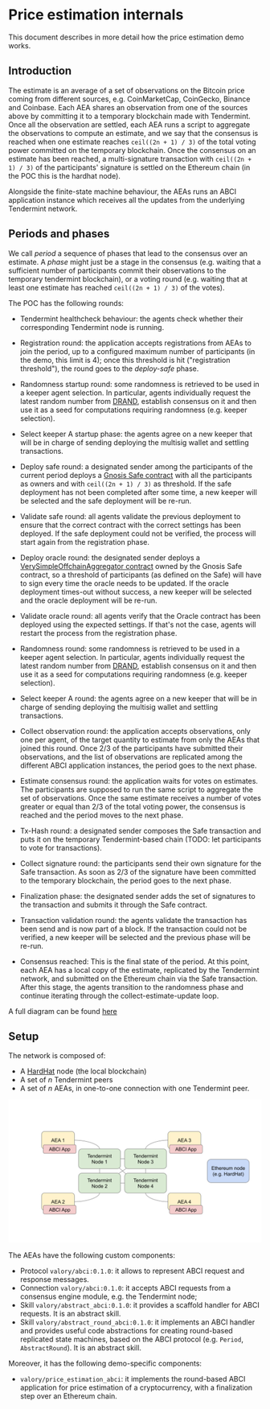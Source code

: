 # Price estimation internals

This document describes in more detail how the price estimation demo works.

## Introduction

The estimate is an average of a set of observations
on the Bitcoin price coming from different sources,
e.g. CoinMarketCap, CoinGecko, Binance and Coinbase.
Each AEA shares an observation from one of the sources above
by committing it to a temporary blockchain made with Tendermint.
Once all the observation are settled, each AEA
runs a script to aggregate the observations to compute an estimate,
and we say that the consensus is reached when one estimate
reaches `ceil((2n + 1) / 3)` of the total voting power committed
on the temporary blockchain.
Once the consensus on an estimate has been reached, a multi-signature transaction with `ceil((2n + 1) / 3)` of the participants' signature is settled on the Ethereum chain (in the POC this is the hardhat node).

Alongside the finite-state machine behaviour, the AEAs runs
an ABCI application instance which receives all the updates from the
underlying Tendermint network.

## Periods and phases

We call _period_ a sequence of phases that lead to the consensus
over an estimate. A _phase_ might just be a stage in the
consensus (e.g. waiting that a sufficient number of participants commit their observations to the temporary tendermint blockchain), or a voting round (e.g. waiting that at least one estimate has reached `ceil((2n + 1) / 3)` of the votes).

The POC has the following rounds:

- Tendermint healthcheck behaviour: the agents check whether their corresponding Tendermint node is running.

- Registration round: the application accepts registrations
    from AEAs to join the period, up to a configured
    maximum number of participants (in the demo, this limit is 4);
    once this threshold is hit ("registration threshold"),
    the round goes to the _deploy-safe_ phase.

- Randomness startup round: some randomness is retrieved to be used in a keeper
agent selection. In particular, agents individually request the latest random number from [DRAND](https://drand.love), establish consensus on it and then use it as a seed for computations requiring randomness (e.g. keeper selection).

- Select keeper A startup phase: the agents agree on a new keeper that will be in charge of sending deploying the multisig wallet and settling transactions.

- Deploy safe round:
    a designated sender among the participants of the current period deploys a
   <a href="https://gnosis-safe.io/">Gnosis Safe contract</a>
   with all the participants as owners and with
  `ceil((2n + 1) / 3)` as threshold. If the safe deployment has not been completed after some time, a new keeper will be selected and the safe deployment will be re-run.

- Validate safe round: all agents validate the previous deployment to ensure that the correct contract with the correct settings has been deployed. If the safe deployment could not be verified, the process will start again from the registration phase.

- Deploy oracle round: the designated sender deploys a <a href="https://github.com/valory-xyz/contracts-oracle/blob/main/contracts/VerySimpleOffchainAggregator.sol">VerySimpleOffchainAggregator contract</a> owned by the Gnosis Safe contract, so a threshold of participants (as defined on the Safe) will have to sign every time the oracle needs to be updated. If the oracle deployment times-out without success, a new keeper will be selected and the oracle deployment will be re-run.

- Validate oracle round: all agents verify that the Oracle contract has been deployed using the expected settings. If that's not the case, agents will restart the process from the registration phase.

- Randomness round: some randomness is retrieved to be used in a keeper agent selection. In particular, agents individually request the latest random number from [DRAND](https://drand.love), establish consensus on it and then use it as a seed for computations requiring randomness (e.g. keeper selection).

- Select keeper A round: the agents agree on a new keeper that will be in charge of sending deploying the multisig wallet and settling transactions.

- Collect observation round: the application accepts
    observations, only one per agent,
    of the target quantity to estimate from only the AEAs
    that joined this round. Once 2/3 of the participants have submitted their observations, and the list of observations are replicated among the different ABCI application instances, the period goes to the next phase.

- Estimate consensus round: the application waits for votes on
    estimates. The participants are supposed to run the same script
    to aggregate the set of observations.
    Once the same estimate receives a number of votes greater or equal than
    2/3 of the total voting power, the consensus is reached and the
    period moves to the next phase.

- Tx-Hash round: a designated sender composes the Safe transaction
    and puts it on the temporary Tendermint-based chain
    (TODO: let participants to vote for transactions).

- Collect signature round: the participants send their own signature
    for the Safe transaction. As soon as 2/3 of the signature
    have been committed to the temporary blockchain,
    the period goes to the next phase.
- Finalization phase: the designated sender adds the set of signatures
    to the transaction and submits it through the Safe contract.

- Transaction validation round: the agents validate the transaction has been send and is now
   part of a block. If the transaction could not be verified, a new keeper will be selected and
   the previous phase will be re-run.

- Consensus reached: This is the final state of the period.
    At this point, each AEA has a local copy of the estimate, replicated
    by the Tendermint network, and submitted on the Ethereum chain
    via the Safe transaction. After this stage, the agents transition to the randomness phase
    and continue iterating through the collect-estimate-update loop.

A full diagram can be found [here](poc-diagram.md)

## Setup

The network is composed of:

- A [HardHat](https://hardhat.org/) node (the local blockchain)
- A set of $n$ Tendermint peers
- A set of $n$ AEAs, in one-to-one connection with one Tendermint peer.

![](diagram.svg)

The AEAs have the following custom components:

- Protocol `valory/abci:0.1.0`: it allows to represent
    ABCI request and response messages.
- Connection `valory/abci:0.1.0`: it accepts ABCI requests
    from a consensus engine module, e.g. the Tendermint node;
- Skill `valory/abstract_abci:0.1.0`: it provides a
    scaffold handler for ABCI requests. It is an abstract skill.
- Skill `valory/abstract_round_abci:0.1.0`: it
    implements an ABCI handler and provides
    useful code abstractions for creating round-based
    replicated state machines, based on the ABCI protocol
    (e.g. `Period`, `AbstractRound`). It is an abstract skill.

Moreover, it has the following demo-specific components:

- `valory/price_estimation_abci`: it implements the round-based
    ABCI application for price estimation of a cryptocurrency,
    with a finalization step over an Ethereum chain.